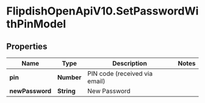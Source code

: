 # FlipdishOpenApiV10.SetPasswordWithPinModel

## Properties
Name | Type | Description | Notes
------------ | ------------- | ------------- | -------------
**pin** | **Number** | PIN code (received via email) | 
**newPassword** | **String** | New Password | 


